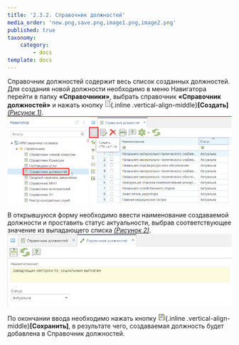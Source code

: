 ```yaml
---
title: '2.3.2. Справочник должностей'
media_order: 'new.png,save.png,image1.png,image2.png'
published: true
taxonomy:
    category:
        - docs
template: docs
---
```


Справочник должностей содержит весь список созданных должностей. Для создания новой должности необходимо в меню Навигатора перейти в папку **«Справочники»**, выбрать справочник **«Справочник должностей»** и нажать кнопку ![](new.png){.inline .vertical-align-middle}**[Создать]** *[(Рисунок 1)](#ris-01)*.
![](image1.png?id=ris-01)

В открывшуюся форму необходимо ввести наименование создаваемой должности и проставить статус актуальности, выбрав соответствующее значение из выпадающего списка *[(Рисунок 2)](#ris-02)*.
![](image2.png?id=ris-02)

По окончании ввода необходимо нажать кнопку ![](save.png){.inline .vertical-align-middle}**[Сохранить]**, в результате чего, создаваемая должность будет добавлена в Справочник должностей.